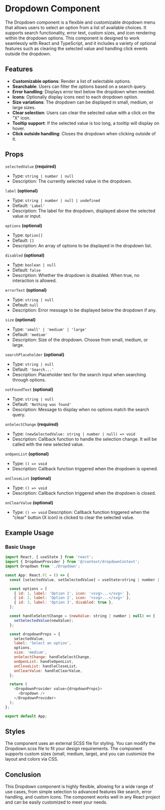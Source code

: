 # Dropdown Component

The Dropdown component is a flexible and customizable dropdown menu that allows users to select an option from a list of available choices. It supports search functionality, error text, custom sizes, and icon rendering within the dropdown options. This component is designed to work seamlessly with React and TypeScript, and it includes a variety of optional features such as clearing the selected value and handling click events outside the dropdown.

## Features
 - **Customizable options**: Render a list of selectable options.
 - **Searchable**: Users can filter the options based on a search query.
 - **Error handling**: Displays error text below the dropdown when needed.
 - **Icons**: Optionally display icons next to each dropdown option.
 - **Size variations**: The dropdown can be displayed in small, medium, or large sizes.
 - **Clear selection**: Users can clear the selected value with a click on the "X" icon.
 - **Tooltip support**: If the selected value is too long, a tooltip will display on hover.
 - **Click outside handling**: Closes the dropdown when clicking outside of it.

 ## Props

`selectedValue` **(required)**
 - Type: `string | number | null`
 - Description: The currently selected value in the dropdown.

`label` **(optional)**
 - Type: `string | number | null | undefined`
 - Default: `'Label'`
 - Description: The label for the dropdown, displayed above the selected value or input.

`options` **(optional)**
 - Type: `Option[]`
 - Default: `[]`
 - Description: An array of options to be displayed in the dropdown list.

`disabled` **(optional)**
 - Type: `boolean | null`
 - Default: `false`
 - Description: Whether the dropdown is disabled. When true, no interaction is allowed.

`errorText` **(optional)**
 - Type: `string | null`
 - Default: `null`
 - Description: Error message to be displayed below the dropdown if any.

`size` **(optional)**
 - Type: `'small' | 'medium' | 'large'`
 - Default: `'medium'`
 - Description: Size of the dropdown. Choose from small, medium, or large.

`searchPlaceholder` **(optional)**
 - Type: `string | null`
 - Default: `'Search...'`
 - Description: Placeholder text for the search input when searching through options.

`notFoundText` **(optional)**
 - Type: `string | null`
 - Default: `'Nothing was found'`
 - Description: Message to display when no options match the search query.

`onSelectChange` **(required)**
 - Type: `(newSelectedValue: string | number | null) => void`
 - Description: Callback function to handle the selection change. It will be called with the new selected value.

`onOpenList` **(optional)**
 - Type: `() => void`
 - Description: Callback function triggered when the dropdown is opened.

`onCloseList` **(optional)**
 - Type: `() => void`
 - Description: Callback function triggered when the dropdown is closed.

`onClearValue` **(optional)**
 - Type: `() => void`
Description: Callback function triggered when the "clear" button (X icon) is clicked to clear the selected value.

## Example Usage

### Basic Usage

```javascript
import React, { useState } from 'react';
import { DropdownProvider } from '@/context/dropdownContext';
import Dropdown from './Dropdown';

const App: React.FC = () => {
  const [selectedValue, setSelectedValue] = useState<string | number | null>(null);

  const options = [
    { id: 1, label: 'Option 1', icon: '<svg>...</svg>' },
    { id: 2, label: 'Option 2', icon: '<svg>...</svg>' },
    { id: 3, label: 'Option 3', disabled: true },
  ];

  const handleSelectChange = (newValue: string | number | null) => {
    setSelectedValue(newValue);
  };

  const dropdownProps = {
    selectedValue,
    label: 'Select an option', 
    options,
    size: 'medium', 
    onSelectChange: handleSelectChange,
    onOpenList: handleOpenList,
    onCloseList: handleCloseList,
    onClearValue: handleClearValue,
  };

  return (
    <DropdownProvider value={dropdownProps}>
      <Dropdown />
    </DropdownProvider>
  );
};

export default App;
```

## Styles
The component uses an external SCSS file for styling. You can modify the Dropdown.scss file to fit your design requirements. The component supports custom sizes (small, medium, large), and you can customize the layout and colors via CSS.

## Conclusion
This Dropdown component is highly flexible, allowing for a wide range of use cases, from simple selection to advanced features like search, error handling, and custom icons. The component works well in any React project and can be easily customized to meet your needs.